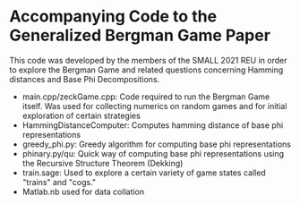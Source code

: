 # Accompanying Code to the Generalized Bergman Game Paper

This code was developed by the members of the SMALL 2021 REU in order to explore the Bergman Game and related questions concerning Hamming distances and Base Phi Decompositions.

- main.cpp/zeckGame.cpp: Code required to run the Bergman Game itself. Was used for collecting numerics on random games and for initial exploration of certain strategies
- HammingDistanceComputer: Computes hamming distance of base phi representations
- greedy_phi.py: Greedy algorithm for computing base phi representations
- phinary.py/qu: Quick way of computing base phi representations using the Recursive Structure Theorem (Dekking)
- train.sage: Used to explore a certain variety of game states called "trains" and "cogs."
- Matlab.nb used for data collation
